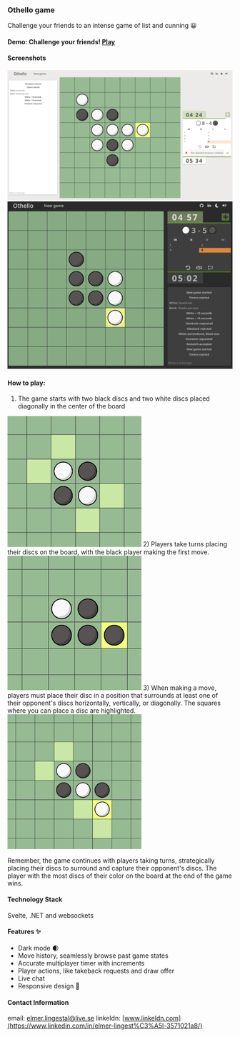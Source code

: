 ### Othello game

Challenge your friends to an intense game of list and cunning :grinning:

#### Demo: Challenge your friends! [Play](https://othello-frontend.fly.dev/)

#### Screenshots
<p float="left">
<img alt="alt_text" width="800px" src="./readme_images/othello_sc.png" />
<img alt="alt_text" width="700px" src="./readme_images/othello_sc2.png" />
  </p>

#### How to play: 
1) The game starts with two black discs and two white discs placed diagonally in the center of the board
<img alt="alt_text" width="300px" src="./readme_images/howto1.png" />
2) Players take turns placing their discs on the board, with the black player making the first move.
<img alt="alt_text" width="300px" src="./readme_images/howto2.png" />
3) When making a move, players must place their disc in a position that surrounds at least one of their opponent's discs horizontally, vertically, or diagonally. The squares where you can place a disc are highlighted.
<img alt="alt_text" width="300px" src="./readme_images/howto3.png" />

Remember, the game continues with players taking turns, strategically placing their discs to surround and capture their opponent's discs. The player with the most discs of their color on the board at the end of the game wins.

#### Technology Stack
Svelte, .NET and websockets


#### Features :sparkles:
- Dark mode :waxing_crescent_moon:
- Move history, seamlessly browse past game states
- Accurate multiplayer timer with increments
- Player actions, like takeback requests and draw offer
- Live chat
- Responsive design :dancer:


#### Contact Information
email: elmer.lingestal@live.se
linkeldn: [www.linkeldn.com](https://www.linkedin.com/in/elmer-lingest%C3%A5l-3571021a8/)

